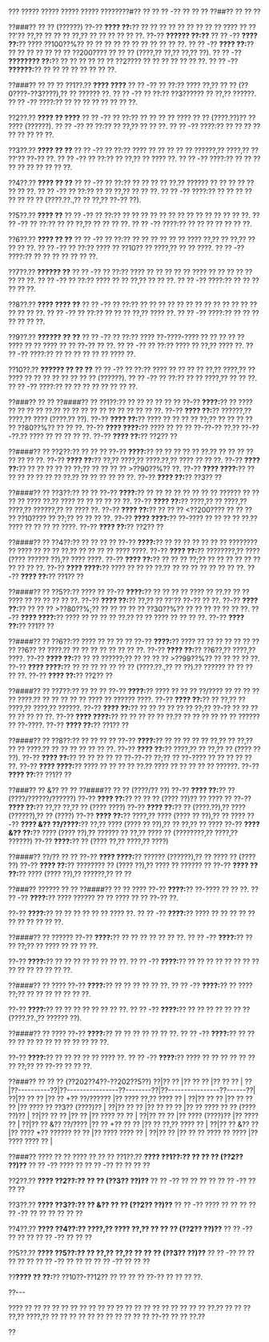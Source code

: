 ??? ????? ????? ????? ????? ????????#?? ?? ?? ?? -?? ?? ?? ??
??##?? ?? ?? ??

??###?? ?? ?? (??????)
??-?? **???? ??:**?? ?? ?? ?? ?? ?? ?? ?? ?? ?? ???? ?? ?? ??'?? ??,?? ?? ?? ?? ??,?? ?? ?? ?? ?? ?? ??.
??-?? **?????? ??:??**
?? ?? -?? **???? ??:**?? ???? ??100??%?? ?? ?? ?? ?? ?? ?? ?? ?? ?? ?? ??.
?? ?? -?? **???? ??:**?? ?? ?? ?? ?? ?? ?? ?? ??200???? ?? ?? ?? (????,?? ??,?? ??,?? ??).
?? ?? -?? **???????? ??:**?? ?? ?? ?? ?? ?? ?? ??2???? ?? ?? ?? ?? ?? ?? ??.
?? ?? -?? **??????:**?? ?? ?? ?? ?? ?? ?? ?? ??.

??###?? ?? ?? ??
??1??.?? **???? ????**
??  ?? -?? ?? ??:?? ???? ??,?? ?? ?? (??0????-??3????),?? ?? ?????? ??.
??  ?? -?? ?? ??:?? ??3?????? ?? ??,?? ??????.
??  ?? -?? ????:?? ?? ?? ?? ?? ?? ?? ?? ??.

??2??.?? **???? ?? ????**
??  ?? -?? ?? ??:?? ?? ?? ?? ?? ???? ?? ?? (????.??)?? ?? ???? (??????).
??  ?? -?? ?? ??:?? ?? ??,?? ?? ?? ??.
??  ?? -?? ????:?? ?? ?? ?? ?? ?? ?? ?? ?? ??.

??3??.?? **???? ?? ??**
??  ?? -?? ?? ??:?? ???? ?? ?? ?? ?? ?? ??????,?? ????,?? ?? ??'?? ??-?? ??.
??  ?? -?? ?? ??:?? ?? ??,?? ?? ???? ??.
??  ?? -?? ????:?? ?? ?? ?? ?? ?? ?? ?? ?? ?? ??.

??4??.?? **???? ?? ??**
??  ?? -?? ?? ??:?? ?? ?? ?? ?? ??.?? ?????? ?? ?? ?? ?? ?? ?? ?? ??.
??  ?? -?? ?? ??:?? ?? ?? ??,?? ?? ?? ??.
??  ?? -?? ????:?? ?? ?? ?? ?? ?? ?? ?? ?? (????.??.,?? ?? ??,?? ??-?? ??).

??5??.?? **???? ??**
??  ?? -?? ?? ??:?? ?? ?? ?? ?? ?? ?? ?? ?? ?? ?? ?? ?? ?? ??.
??  ?? -?? ?? ??:?? ?? ?? ??,?? ?? ?? ?? ??.
??  ?? -?? ????:?? ?? ?? ?? ?? ?? ?? ??.

??6??.?? **???? ?? ??**
??  ?? -?? ?? ??:?? ?? ?? ?? ?? ?? ?? ???? ??,?? ?? ??,?? ?? ?? ?? ??.
??  ?? -?? ?? ??:?? ???? ?? ??10?? ?? ????,?? ?? ?? ????.
??  ?? -?? ????:?? ?? ?? ?? ?? ?? ?? ??.

??7??.?? **?????? ??**
??  ?? -?? ?? ??:?? ???? ?? ?? ?? ?? ?? ???? ?? ?? ?? ?? ?? ?? ?? ??.
??  ?? -?? ?? ??:?? ???? ?? ?? ??,?? ?? ?? ??.
??  ?? -?? ????:?? ?? ?? ?? ?? ?? ??.

??8??.?? **???? ???? ??**
??  ?? -?? ?? ??:?? ?? ?? ?? ?? ?? ?? ?? ?? ?? ?? ?? ?? ?? ?? ?? ?? ??.
??  ?? -?? ?? ??:?? ?? ?? ?? ??,?? ???? ??.
??  ?? -?? ????:?? ?? ?? ?? ?? ?? ?? ??.

??9??.?? **?????? ?? ??**
??  ?? -?? ?? ??:?? ???? ??-????-???? ?? ?? ?? ?? ?? ???? ?? ?? ???? ?? ?? ??-?? ?? ??.
??  ?? -?? ?? ??:?? ???? ?? ??,?? ???? ??.
??  ?? -?? ????:?? ?? ?? ?? ?? ?? ?? ???? ??.

??10??.?? **?????? ?? ?? ??**
??   ?? -?? ?? ??:?? ???? ?? ?? ?? ?? ??,?? ????,?? ?? ???? ?? ?? ?? ?? ?? ?? ?? ?? (??????).
??   ?? -?? ?? ??:?? ?? ?? ????,?? ?? ?? ??.
??   ?? -?? ????:?? ?? ?? ?? ?? ?? ?? ?? ??.

??###?? ?? ??
??####?? ?? ??1??:?? ?? ?? ?? ?? ?? ??
??-?? **????:**?? ?? ???? ?? ?? ?? ?? ??.?? ?? ?? ?? ?? ?? ?? ?? ?? ?? ?? ??.
??-?? **???? ??:**?? ??????,?? ????,?? ???? (????.?? ??).
??-?? **???? ??:**?? ???? ?? ?? ?? ?? ??;?? ?? ?? ?? ?? ?? ??80??%?? ?? ?? ??.
??-?? **???? ????:**?? ???? ?? ?? ?? ??-??-?? ??.?? ??-??-??.?? ???? ?? ?? ?? ?? ??.
??-?? **???? ??:**?? ??2?? ??

??####?? ?? ??2??:?? ?? ?? ??
??-?? **????:**?? ?? ?? ?? ?? ?? ??.?? ?? ?? ?? ?? ?? ?? ?? ??.
??-?? **???? ??:**?? ??,?? ????,?? ????.??,?? ???? ?? ?? ??.
??-?? **???? ??:**?? ?? ?? ?? ?? ?? ??;?? ?? ?? ?? ?? >??90??%?? ??.
??-?? **???? ????:**?? ?? ?? ?? ?? ?? ?? ?? ??.?? ?? ?? ?? ?? ?? ??.
??-?? **???? ??:**?? ??3?? ??

??####?? ?? ??3??:?? ?? ??
??-?? **????:**?? ?? ?? ?? ?? ?? ?? ?? ?? ?????? ?? ?? ?? ?? ???? ??.?? ???? ?? ?? ?? ?? ?? ??.
??-?? **???? ??:**?? ????,?? ?? ????,?? ????,?? ??????,?? ?? ???? ??.
??-?? **???? ??:**?? ?? ?? ?? <??200???? ?? ?? ?? ?? ??10???? ?? ??;?? ?? ?? ?? ??.
??-?? **???? ????:**?? ??-???? ?? ?? ?? ?? ??.?? ???? ?? ?? ?? ?? ????.
??-?? **???? ??:**?? ??2?? ??

??####?? ?? ??4??:?? ?? ?? ?? ??
??-?? **????:**?? ?? ?? ?? ?? ?? ?? ?? ???????? ?? ???? ?? ?? ?? ??.?? ?? ?? ?? ?? ???? ????.
??-?? **???? ??:**?? ????????,?? ???? (???? ?????? ??),?? ???? ????.
??-?? **???? ??:**?? ?? ?? ?? ??;?? ?? ?? ?? ?? ?? ?? ?? ?? ?? ??.
??-?? **???? ????:**?? ???? ?? ?? ?? ??.?? ?? ?? ?? ?? ?? ?? ?? ??.
??-?? **???? ??:**?? ??1?? ??

??####?? ?? ??5??:?? ???? ??
??-?? **????:**?? ?? ?? ?? ?? ???? ?? ??.?? ?? ?? ???? ?? ?? ?? ?? ?? ??.
??-?? **???? ??:**?? ??,?? ?? ??'?? ??-?? ?? ??.
??-?? **???? ??:**?? ?? ?? ?? >??80??%;?? ?? ?? ?? ?? ?? ??30??%?? ?? ?? ?? ?? ?? ?? ??.
??-?? **???? ????:**?? ???? ?? ?? ?? ?? ??.?? ?? ?? ???? ?? ?? ?? ??.
??-?? **???? ??:**?? ??1?? ??

??####?? ?? ??6??:?? ???? ?? ?? ?? ??
??-?? **????:**?? ???? ?? ?? ?? ?? ?? ?? ?? ?? ??6?? ?? ????.?? ?? ?? ?? ?? ?? ?? ?? ??.
??-?? **???? ??:**?? ??6??,?? ????,?? ????.
??-?? **???? ??:**?? ?? ?? ??????;?? ?? ?? ?? ?? >??99??%?? ?? ?? ?? ?? ??.
??-?? **???? ????:**?? ?? ?? ?? ?? ?? ?? ?? (????.??.,?? ?? ??).?? ?????? ?? ?? ?? ?? ??.
??-?? **???? ??:**?? ??2?? ??

??####?? ?? ??7??:?? ?? ?? ??
??-?? **????:**?? ???? ?? ?? ?? ??/???? ?? ?? ?? ?? ?? ????.?? ?? ?? ?? ?? ?? ???? ?? ?????? ????.
??-?? **???? ??:**?? ?? ??,?? ?? ????,?? ????,?? ??????.
??-?? **???? ??:**?? ?? ?? ?? ?? ?? ?? ??;?? ??-?? ?? ?? ?? ?? ?? ?? ?? ??.
??-?? **???? ????:**?? ?? ?? ?? ?? ?? ??.?? ?? ?? ?? ?? ?? ?? ?????? ?? ??-????.
??-?? **???? ??:**?? ??1?? ??

??####?? ?? ??8??:?? ?? ?? ?? ??
??-?? **????:**?? ?? ?? ?? ?? ?? ??,?? ?? ??,?? ?? ?? ????.?? ?? ?? ?? ?? ?? ?? ??.
??-?? **???? ??:**?? ????,?? ?? ??,?? ?? (???? ?? ??).
??-?? **???? ??:**?? ?? ?? ?? ?? ?? ??-??-?? ??;?? ?? ??-???? ?? ?? ?? ?? ?? ??.
??-?? **???? ????:**?? ???? ?? ?? ?? ?? ??.?? ???? ?? ?? ?? ?? ?? ??????.
??-?? **???? ??:**?? ??1?? ??

??###?? ?? &?? ?? ??
??####?? ?? ?? (????/?? ??)
??-?? **???? ??:**?? ?? (????/??????/??????)
??-?? **???? ??:**?? ?? ?? ?? (???? ??)?? ?? ???? ??
??-?? **???? ??:**?? ??,?? ??,?? ?? (???? ????)
??-?? **???? ??:**?? ?? (????.??),?? ???? (??????),?? ?? (????)
??-?? **???? ??:**?? ????,?? ???? (???? ?? ??),?? ?? ????
??-?? **???? &?? ??/????:**?? ??,?? ???? (???? ?? ??),?? ?? ??,?? ?? ????
??-?? **???? &?? ??:**?? ???? (???? ??),?? ?????? ?? ??,?? ???? ?? (????????,?? ????,?? ??????)
??-?? **????:**?? ?? (???? ??,?? ????,?? ????)

??####?? ??/?? ?? ??
??-?? **???? ????:**?? ?????? (??????),?? ?? ???? ?? (???? ??)
??-?? **???? ??:**?? ???????? ?? (???? ??),?? ???? ?? ?????? ??
??-?? **???? ?? ??:**?? ???? (???? ??),?? ??????,?? ?? ??

??###?? ?????? ?? ??
??####?? ?? ?? ????
??-?? **????:**?? ??-???? ?? ?? ??.
?? ?? -?? **????:**?? ???? ?????? ?? ?? ???? ?? ?? ??-?? ??.

??-?? **????:**?? ?? ?? ?? ?? ?? ?? ???? ??.
?? ?? -?? **????:**?? ???? ?? ?? ?? ?? ?? ?? ?? ?? ?? ?? ??.

??####?? ?? ??????
??-?? **????:**?? ?? ?? ?? ?? ?? ?? ??.
?? ?? -?? **????:**?? ?? ?? ??;?? ?? ???? ?? ?? ?? ??.

??-?? **????:**?? ?? ?? ?? ?? ?? ?? ?? ??.
?? ?? -?? **????:**?? ?? ?? ?? ?? ?? ?? ?? ?? ?? ?? ?? ?? ?? ?? ??.

??####?? ?? ????
??-?? **????:**?? ?? ?? ?? ?? ?? ??.
?? ?? -?? **????:**?? ?? ???? ??;?? ?? ?? ?? ?? ?? ?? ??.

??-?? **????:**?? ?? ?? ?? ?? ?? ?? ?? ??.
?? ?? -?? **????:**?? ?? ?? ?? ?? ?? ?? ?? (????.??.,?? ?????? ??).

??####?? ?? ????
??-?? **????:**?? ?? ?? ?? ?? ?? ?? ??.
?? ?? -?? **????:**?? ?? ?? ?? ?? ?? ?? ?? ?? ?? ?? ?? ?? ??.

??-?? **????:**?? ?? ?? ?? ?? ?? ???? ??.
?? ?? -?? **????:**?? ???? ?? ?? ?? ?? ?? ?? ?? ??;?? ?? ??-?? ?? ?? ??.

??###?? ?? ?? ?? (??202??4??-??202??5??)
??|?? ?? |?? ?? ?? |?? ?? ?? |
??|??----------??|??----------------??--------??|??----------------??------??|
??|?? ?? ?? |?? ?? +?? ??/?????? |?? ???? ??,?? ???? ?? |
??|?? ?? ?? |?? ?? ?? ?? |?? ???? ?? ??3?? (????)?? |
??|?? ?? ?? |?? ?? ?? ?? |?? ?? ???? ?? ?? (???? ??)?? |
??|?? ?? ?? |?? ?? |?? ???? ?? ?? |
??|?? ?? ?? |?? ???? (????)?? |?? ???? ?? |
??|?? ?? &?? ??/???? |?? ?? +?? ?? ?? |?? ?? ??,?? ???? ?? |
??|?? ?? &?? ?? |?? ???? +?? ?????? ?? ?? |?? ???? ???? ?? |
??|?? ?? |?? ?? ?? ???? ?? ???? |?? ???? ???? ?? |

??###?? ???? ?? ?? ???? ?? ?? ??
??1??.?? **???? ??1??:?? ?? ?? ?? (??2?? ??)??**
??  ?? -?? ???? ??
??  ?? -?? ?? ?? ?? ??

??2??.?? **???? ??2??:?? ?? ?? (??3?? ??)??**
??  ?? -?? ?? ?? ?? ??
??  ?? -?? ?? ?? ??

??3??.?? **???? ??3??:?? ?? &?? ?? ?? (??2?? ??)??**
??  ?? -?? ???? ?? ?? ??
??  ?? -?? ?? ?? ?? ?? ?? ??

??4??.?? **???? ??4??:?? ????,?? ???? ??,?? ?? ?? ?? (??2?? ??)??**
??  ?? -?? ?? ?? ??
??  ?? -?? ?? ?? ??

??5??.?? **???? ??5??:?? ?? ??,?? ??,?? ?? ?? ?? (??3?? ??)??**
??  ?? -?? ?? ?? ?? ?? ??
??  ?? -?? ?? ?? ??
??  ?? -?? ?? ?? ??

??**???? ?? ??:**?? ??10??-??12?? ?? ?? ?? ?? ??-?? ?? ?? ?? ??.

??---

???? ?? ?? ?? ?? ?? ?? ?? ?? ?? ?? ?? ?? ?? ?? ?? ?? ?? ?? ?? ?? ??.?? ?? ?? ?? ??,?? ????,?? ?? ?? ?? ?? ?? ?? ?? ?? ?? ?? ?? ??-?? ?? ?? ??.??

??
